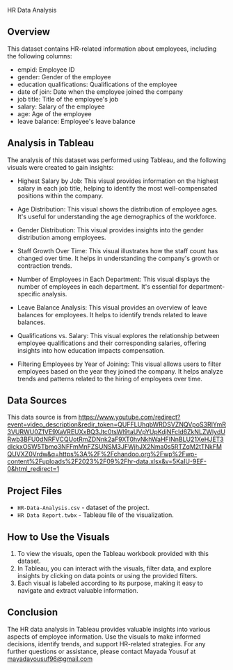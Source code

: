 HR Data Analysis

## Overview

This dataset contains HR-related information about employees, including the following columns:
-	empid: Employee ID
-	gender: Gender of the employee
-	education qualifications: Qualifications of the employee
-	date of join: Date when the employee joined the company
-	job title: Title of the employee's job
-	salary: Salary of the employee
-	age: Age of the employee
-	leave balance: Employee's leave balance


## Analysis in Tableau

The analysis of this dataset was performed using Tableau, and the following visuals were created to gain insights:

-	Highest Salary by Job: This visual provides information on the highest salary in each job title, helping to identify the most well-compensated positions within the company.

-	Age Distribution: This visual shows the distribution of employee ages. It's useful for understanding the age demographics of the workforce.

-	Gender Distribution: This visual provides insights into the gender distribution among employees.

-	Staff Growth Over Time: This visual illustrates how the staff count has changed over time. It helps in understanding the company's growth or contraction trends.

-	Number of Employees in Each Department: This visual displays the number of employees in each department. It's essential for department-specific analysis.

-	Leave Balance Analysis: This visual provides an overview of leave balances for employees. It helps to identify trends related to leave balances.

-	Qualifications vs. Salary: This visual explores the relationship between employee qualifications and their corresponding salaries, offering insights into how education impacts compensation.

-	 Filtering Employees by Year of Joining: This visual allows users to filter employees based on the year they joined the company. It helps analyze trends and patterns related to the hiring of employees over time.


## Data Sources


This data source is from 
https://www.youtube.com/redirect?event=video_description&redir_token=QUFFLUhqbWRDSVZNQVpoS3RIYmR3VURWU0Z1VE9XaVREUXxBQ3Jtc0tsWl9taUVpYUpKdjNFcld6ZkNLZWlydURwb3BFU0dNRFVCQUotRmZDNnk2aF9XT0hvNkhWaHFINnBLU21XeHJET3dIckxOSW5Tbmo3NFFmMnFZSUNSM3JFWjhJX2Nma0s5RTZqM2tTNkFMQUVXZ0Vrdw&q=https%3A%2F%2Fchandoo.org%2Fwp%2Fwp-content%2Fuploads%2F2023%2F09%2Fhr-data.xlsx&v=5KaIU-9EF-0&html_redirect=1

## Project Files


- `HR-Data-Analysis.csv` - dataset of the project.
- `HR Data Report.twbx` - Tableau file of the visualization.


## How to Use the Visuals


1.	To view the visuals, open the Tableau workbook provided with this dataset.
2.	In Tableau, you can interact with the visuals, filter data, and explore insights by clicking on data points or using the provided filters.
3.	Each visual is labeled according to its purpose, making it easy to navigate and extract valuable information.



## Conclusion


The HR data analysis in Tableau provides valuable insights into various aspects of employee information. Use the visuals to make informed decisions, identify trends, and support HR-related strategies.
For any further questions or assistance, please contact Mayada Yousuf at mayadayousuf96@gmail.com

